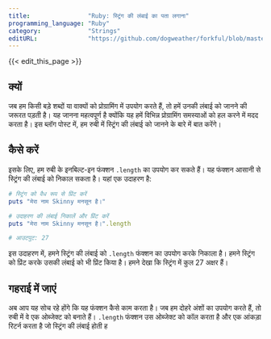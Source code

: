 ```yaml
---
title:                "Ruby: स्ट्रिंग की लंबाई का पता लगाना"
programming_language: "Ruby"
category:             "Strings"
editURL:              "https://github.com/dogweather/forkful/blob/master/content/hi/ruby/finding-the-length-of-a-string.md"
---
```


{{< edit_this_page >}}

## क्यों

जब हम किसी बड़े शब्दों या वाक्यों को प्रोग्रामिंग में उपयोग करते हैं, तो हमें उनकी लंबाई को जानने की जरूरत पड़ती है। यह जानना महत्वपूर्ण है क्योंकि यह हमें विभिन्न प्रोग्रामिंग समस्याओं को हल करने में मदद करता है। इस ब्लॉग पोस्ट में, हम रुबी में स्ट्रिंग की लंबाई को जानने के बारे में बात करेंगे।

## कैसे करें

इसके लिए, हम रुबी के इनबिल्ट-इन फंक्शन `.length` का उपयोग कर सकते हैं। यह फंक्शन आसानी से स्ट्रिंग की लंबाई को निकाल सकता है। यहां एक उदाहरण है:

```Ruby
# स्ट्रिंग को वैध रूप से प्रिंट करें
puts "मेरा नाम Skinny मनसून है।"

# उदाहरण की लंबाई निकालें और प्रिंट करें
puts "मेरा नाम Skinny मनसून है।".length

# आउटपुट: 27
```

इस उदाहरण में, हमने स्ट्रिंग की लंबाई को `.length` फंक्शन का उपयोग करके निकाला है। हमने स्ट्रिंग को प्रिंट करके उसकी लंबाई को भी प्रिंट किया है। हमने देखा कि स्ट्रिंग में कुल 27 अक्षर हैं।

## गहराई में जाएं

अब आप यह सोच रहे होंगे कि यह फंक्शन कैसे काम करता है। जब हम दोहरे अंशों का उपयोग करते हैं, तो रुबी में वे एक ओब्जेक्ट को बनाते हैं। `.length` फंक्शन उस ओब्जेक्ट को कॉल करता है और एक आंकड़ा रिटर्न करता है जो स्ट्रिंग की लंबाई होती ह